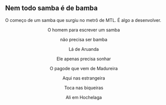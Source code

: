 ## Nem todo samba é de bamba

O começo de um samba que surgiu no metrô de MTL. É algo a desenvolver. 

<p style='text-align:center'> O homem para escrever um samba </p>
<p style='text-align:center'> não precisa ser bamba </p>
<p style='text-align:center'> Lá de Aruanda </p>
<p style='text-align:center'> Ele apenas precisa sonhar </p>

<p style='text-align:center'> O pagode que vem de Madureira </p>
<p style='text-align:center'> Aqui nas estrangeira </p>
<p style='text-align:center'> Toca nas biqueiras </p>
<p style='text-align:center'> Ali em Hochelaga </p>
